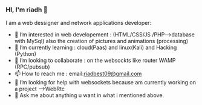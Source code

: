 ### HI, I'm riadh 👋



I am a web dessigner and network applications developer:

- 👀 I’m interested in web developement : (HTML/CSS/JS /PHP-->database with MySql) also the creation of pictures and animations (processing)
- 🌱 I’m currently learning : cloud(Paas) and linux(Kali) and Hacking (Python)
- 💞️ I’m looking to collaborate : on the websockts like router WAMP (RPC/pubsub)
- 📫 How to reach me : email:riadbest09@gmail.com
- 🤔 I’m looking for help with websockets because am currently working on a project -->WebRtc 
- 💬 Ask me about anything u want in what i mentioned above.


